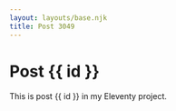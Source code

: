 ```yaml
---
layout: layouts/base.njk
title: Post 3049
---
```


# Post {{ id }}

This is post {{ id }} in my Eleventy project.
